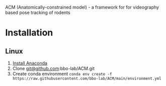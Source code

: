 ACM (Anatomically-constrained model) - a framework for for videography based pose tracking of rodents

# Installation

## Linux

1. [Install Anaconda](https://docs.anaconda.com/anaconda/install/linux/)
2. Clone git@github.com:bbo-lab/ACM.git 
3. Create conda environment `conda env create -f https://raw.githubusercontent.com/bbo-lab/ACM/main/environment.yml`
